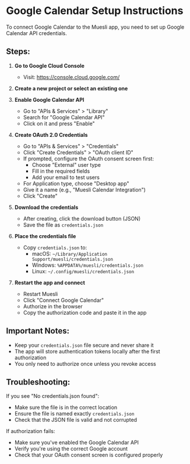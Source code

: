 # Google Calendar Setup Instructions

To connect Google Calendar to the Muesli app, you need to set up Google Calendar API credentials.

## Steps:

1. **Go to Google Cloud Console**
   - Visit: https://console.cloud.google.com/

2. **Create a new project or select an existing one**

3. **Enable Google Calendar API**
   - Go to "APIs & Services" > "Library"
   - Search for "Google Calendar API"
   - Click on it and press "Enable"

4. **Create OAuth 2.0 Credentials**
   - Go to "APIs & Services" > "Credentials"
   - Click "Create Credentials" > "OAuth client ID"
   - If prompted, configure the OAuth consent screen first:
     - Choose "External" user type
     - Fill in the required fields
     - Add your email to test users
   - For Application type, choose "Desktop app"
   - Give it a name (e.g., "Muesli Calendar Integration")
   - Click "Create"

5. **Download the credentials**
   - After creating, click the download button (JSON)
   - Save the file as `credentials.json`

6. **Place the credentials file**
   - Copy `credentials.json` to:
     - macOS: `~/Library/Application Support/muesli/credentials.json`
     - Windows: `%APPDATA%/muesli/credentials.json`
     - Linux: `~/.config/muesli/credentials.json`

7. **Restart the app and connect**
   - Restart Muesli
   - Click "Connect Google Calendar"
   - Authorize in the browser
   - Copy the authorization code and paste it in the app

## Important Notes:

- Keep your `credentials.json` file secure and never share it
- The app will store authentication tokens locally after the first authorization
- You only need to authorize once unless you revoke access

## Troubleshooting:

If you see "No credentials.json found":
- Make sure the file is in the correct location
- Ensure the file is named exactly `credentials.json`
- Check that the JSON file is valid and not corrupted

If authorization fails:
- Make sure you've enabled the Google Calendar API
- Verify you're using the correct Google account
- Check that your OAuth consent screen is configured properly

